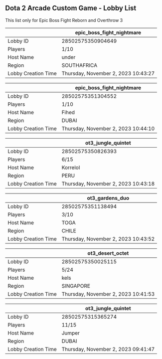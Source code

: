 ## Dota 2 Arcade Custom Game - Lobby List

This list only for Epic Boss Fight Reborn and Overthrow 3

|  | epic_boss_fight_nightmare |
| ------ | ------ |
| Lobby ID | 28502575350904649 |
| Players | 1/10 |
| Host Name | under |
| Region | SOUTHAFRICA |
| Lobby Creation Time | Thursday, November 2, 2023 10:43:27 |


|  | epic_boss_fight_nightmare |
| ------ | ------ |
| Lobby ID | 28502575351304552 |
| Players | 1/10 |
| Host Name | Fihed |
| Region | DUBAI |
| Lobby Creation Time | Thursday, November 2, 2023 10:44:10 |


|  | ot3_jungle_quintet |
| ------ | ------ |
| Lobby ID | 28502575350826393 |
| Players | 6/15 |
| Host Name | Korrelol |
| Region | PERU |
| Lobby Creation Time | Thursday, November 2, 2023 10:43:18 |


|  | ot3_gardens_duo |
| ------ | ------ |
| Lobby ID | 28502575351138494 |
| Players | 3/10 |
| Host Name | TOGA |
| Region | CHILE |
| Lobby Creation Time | Thursday, November 2, 2023 10:43:52 |


|  | ot3_desert_octet |
| ------ | ------ |
| Lobby ID | 28502575350025115 |
| Players | 5/24 |
| Host Name | kels |
| Region | SINGAPORE |
| Lobby Creation Time | Thursday, November 2, 2023 10:41:53 |


|  | ot3_jungle_quintet |
| ------ | ------ |
| Lobby ID | 28502575315365274 |
| Players | 11/15 |
| Host Name | Jumper |
| Region | DUBAI |
| Lobby Creation Time | Thursday, November 2, 2023 09:41:47 |


